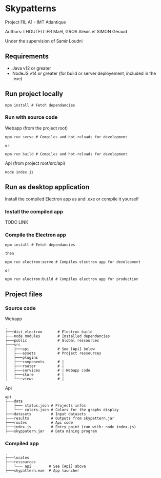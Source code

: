 # Skypatterns

Project FIL A1 - IMT Atlantique

Authors: LHOUTELLIER Maël, GROS Alexis et SIMON Géraud

Under the supervision of Samir Loudni

## Requirements

- Java v12 or greater
- NodeJS v14 or greater (for build or server deployement, included in the .exe)

## Run project locally

```
npm install # Fetch dependancies
```

### Run with source code

Webapp (from the project root)

```
npm run serve # Compiles and hot-reloads for development

or

npm run build # Compiles and hot-reloads for development
```

Api (from project root/src/api)

```
node index.js
```

## Run as desktop application

Install the compiled Electron app as and .exe or compile it yourself

### Install the compiled app

TODO LINK

### Compile the Electron app

```
npm install # Fetch dependancies

then

npm run electron:serve # Compiles electron app for development

or

npm run electron:build # Compiles electron app for production
```

## Project files

### Source code

Webapp

```
.
├───dist_electron       # Electron build
├───node modules        # Installed dependancies
├───public              # Global ressources
├───src
│   ├───api             # See [Api] below
│   ├───assets          # Project ressources
│   ├───plugins
│   ├───components      # |
│   ├───router          # |
│   ├───services        # | Webapp code
│   ├───store           # |
│   └───views           # |
```

Api

```
api
├───data
│   ├─── status.json # Projects infos
│   └─── colors.json # Colors for the graphs display
├───datasets         # Input datasets
├───results          # Outputs from skypattern.jar
├───routes           # Api code
├───index.js         # Entry point (run with: node index.js)
├───skyppatern.jar   # Data mining program
```

### Compiled app

```
.
├───locales
├───ressources
│   └─── api        # See [Api] above
├───skypattern.exe  # App launcher
```
